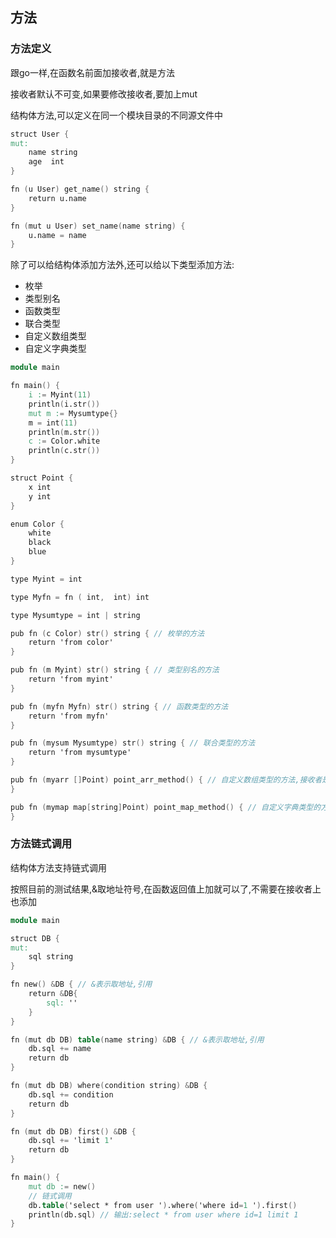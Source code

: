 ## 方法

### 方法定义

跟go一样,在函数名前面加接收者,就是方法

接收者默认不可变,如果要修改接收者,要加上mut

结构体方法,可以定义在同一个模块目录的不同源文件中

```v
struct User {
mut:
	name string
	age  int
}

fn (u User) get_name() string {
	return u.name
}

fn (mut u User) set_name(name string) {
	u.name = name
}

```

除了可以给结构体添加方法外,还可以给以下类型添加方法:

- 枚举
- 类型别名
- 函数类型
- 联合类型
- 自定义数组类型
- 自定义字典类型

```v
module main

fn main() {
	i := Myint(11)
	println(i.str())
	mut m := Mysumtype{}
	m = int(11)
	println(m.str())
	c := Color.white
	println(c.str())
}

struct Point {
	x int
	y int
}

enum Color {
	white
	black
	blue
}

type Myint = int

type Myfn = fn ( int,  int) int

type Mysumtype = int | string

pub fn (c Color) str() string { // 枚举的方法
	return 'from color'
}

pub fn (m Myint) str() string { // 类型别名的方法
	return 'from myint'
}

pub fn (myfn Myfn) str() string { // 函数类型的方法
	return 'from myfn'
}

pub fn (mysum Mysumtype) str() string { // 联合类型的方法
	return 'from mysumtype'
}

pub fn (myarr []Point) point_arr_method() { // 自定义数组类型的方法,接收者是对应的数组类型
}

pub fn (mymap map[string]Point) point_map_method() { // 自定义字典类型的方法,接收者是对应的字典类型
}


```



### 方法链式调用

结构体方法支持链式调用

按照目前的测试结果,&取地址符号,在函数返回值上加就可以了,不需要在接收者上也添加

```v
module main

struct DB {
mut:
	sql string
}

fn new() &DB { // &表示取地址,引用
	return &DB{
		sql: ''
	}
}

fn (mut db DB) table(name string) &DB { // &表示取地址,引用
	db.sql += name
	return db
}

fn (mut db DB) where(condition string) &DB {
	db.sql += condition
	return db
}

fn (mut db DB) first() &DB {
	db.sql += 'limit 1'
	return db
}

fn main() {
	mut db := new()
	// 链式调用
	db.table('select * from user ').where('where id=1 ').first()
	println(db.sql) // 输出:select * from user where id=1 limit 1
}

```

